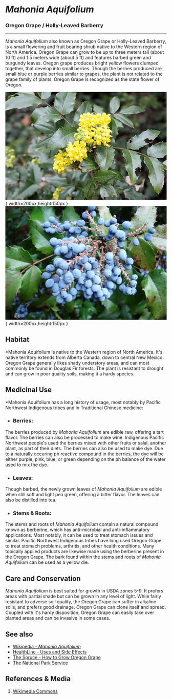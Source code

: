 # *Mahonia Aquifolium*
### **Oregon Grape / Holly-Leaved Barberry**

***

*Mahonia Aquifolium* also known as Oregon Grape or Holly-Leaved Barberry, is a small flowering and fruit bearing shrub native to the Western region of North America. Oregon Grape can grow to be up to three meters tall (about 10 ft) and 1.5 meters wide (about 5 ft) and features barbed green and burgundy leaves. Oregon grape produces bright yellow flowers clumped together, that develop into small berries. Though the berries produced are small blue or purple berries similar to grapes, the plant is not related to the grape family of plants. Oregon Grape is recognized as the state flower of Oregon.

![Mahonia Aquifolium flowering](/img/Mahonia-flower.jpg "*Mahonia Aquifolium* flowers"){ width=200px,height:150px }
![Mahonia Aquifolium bearing fruit](/img/Mahonia-fruit.jpg "*Mahonia Aquifolium* berries"){ width=200px,height:150px }

## Habitat
*Mahonia Aquifolium is native to the Western region of North America. It's native territory extends from Alberta Canada, down to central New Mexico. Oregon Grape generally likes shady understory areas, and can most commonly be found in Douglas Fir forests. The plant is resistant to drought and can grow in poor quality soils, making it a hardy species.

## Medicinal Use
*Mahonia Aquifolium has a long history of usage, most notably by Pacific Northwest Indigenous tribes and in Traditional Chinese medicine:

* ### Berries:
The berries produced by *Mahonia Aquifolium* are edible raw, offering a tart flavor. The berries can also be processed to make wine. Indigenous Pacific Northwest people's used the berries mixed with other fruits or salal, another plant, as part of their diets.
The berries can also be used to make dye. Due to a naturally occuring ph reactive compound in the berries, the dye will be either purple, pink, blue, or green depending on the ph balance of the water used to mix the dye.

* ### Leaves:
Though barbed, the newly grown leaves of *Mahonia Aquifolium* are edible when still soft and light pea green, offering a bitter flavor. The leaves can also be distilled into tea.

* ### Stems & Roots:
The stems and roots of *Mahonia Aquifolium* contain a natural compound known as berberine, which has anti-microbial and anti-inflammatory applications. Most notably, it can be used to treat stomach issues and similar. Pacific Northwest Indigenous tribes have long used Oregon Grape to treat stomach problems, arthritis, and other health conditions. Many topically applied products are likewise made using the berberine present in the Oregon Grape.
The bark found within the stems and roots of *Mahonia Aquifolium* can be used as a yellow die.

## Care and Conservation
*Mahonia Aquifolium* is best suited for growth in USDA zones 5-9. It prefers areas with partial shade but can be grown in any level of light. While fairly resistant to adverse soil quality, the Oregon Grape can suffer in alkaline soils, and prefers good drainage. 
Oregon Grape can clone itself and spread. Coupled with it's hardy disposition, Oregon Grape can easily take over planted areas and can be invasive in some cases.


## See also
- [Wikipedia - *Mahonia Aquifolium*](https://en.wikipedia.org/wiki/Mahonia_aquifolium)
- [HealthLine - Uses and Side Effects](https://www.healthline.com/nutrition/oregon-grape)
- [The Spruce - How to Grow Oregon Grape](https://www.thespruce.com/oregon-grape-profile-3269178)
- [The National Park Service](https://www.nps.gov/articles/000/oregon-grape.htm)

## References & Media
1. [Wikimedia Commons](https://commons.wikimedia.org/wiki/Main_Page)